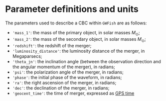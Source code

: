# Parameter definitions and units

The parameters used to describe a CBC within `GWFish` are as follows:

- `'mass_1'`: the mass of the primary object, in solar masses $M_{\odot}$;
- `'mass_2'`: the mass of the secondary object, in solar masses $M_{\odot}$;
- `'redshift'`: the redshift of the merger;
- `'luminosity_distance'`: the luminosity distance of the merger, in Megaparsecs;
- `'theta_jn'`: the inclination angle (between the observation direction 
    and the angular momentum of the merger), in radians;
- `'psi'`: the polarization angle of the merger, in radians;
- `'phase'`: the initial phase of the waveform, in radians;
- `'ra'`: the right ascension of the merger, in radians;
- `'dec'`: the declination of the merger, in radians;
- `'geocent_time'`: the time of merger, expressed as [GPS time](https://www.andrews.edu/~tzs/timeconv/timeconvert.php?)
